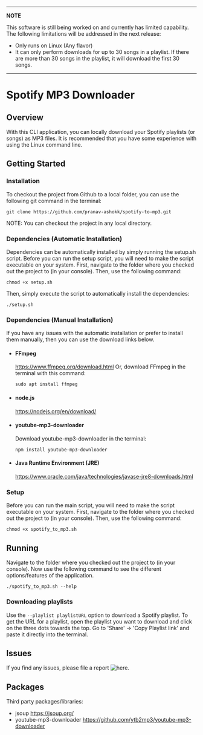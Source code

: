 ***
**NOTE**

This software is still being worked on and currently has limited capability. The following limitations will be addressed in the next release:
* Only runs on Linux (Any flavor)
* It can only perform downloads for up to 30 songs in a playlist. 
  If there are more than 30 songs in the playlist, it will download the first 30 songs.
***

# Spotify MP3 Downloader
## Overview
With this CLI application, you can locally download your Spotify playlists (or songs) as MP3 files. It is recommended that you have some experience with using the Linux command line. 
<!---
You can also download YouTube videos as MP3 files. Additionally, this sofware also provides unique features such as downloading your playlists/songs in an 8D version (some songs may not supported) or in an instrumental/karaoke version.
-->

## Getting Started
### Installation
To checkout the project from Github to a local folder, you can use the following git command in the terminal:

`git clone https://github.com/pranav-ashokk/spotify-to-mp3.git`

NOTE: You can checkout the project in any local directory.

### Dependencies (Automatic Installation)
Dependencies can be automatically installed by simply running the setup.sh script. Before you can run the setup script, you will need to make the script executable on your system. First, navigate to the folder where you checked out the project to (in your console). Then, use the following command:

`chmod +x setup.sh`

Then, simply execute the script to automatically install the dependencies:

`./setup.sh`

### Dependencies (Manual Installation)
If you have any issues with the automatic installation or prefer to install them manually, then you can use the download links below.
* #### FFmpeg
  https://www.ffmpeg.org/download.html
  Or, download FFmpeg in the terminal with this command:

  `sudo apt install ffmpeg`
* #### node.js
  https://nodejs.org/en/download/
* #### youtube-mp3-downloader
  Download youtube-mp3-downloader in the terminal:

  `npm install youtube-mp3-downloader`
* #### Java Runtime Environment (JRE)
  https://www.oracle.com/java/technologies/javase-jre8-downloads.html

### Setup
Before you can run the main script, you will need to make the script executable on your system. First, navigate to the folder where you checked out the project to (in your console). Then, use the following command:

`chmod +x spotify_to_mp3.sh`

## Running
Navigate to the folder where you checked out the project to (in your console). Now use the following command to see the different options/features of the application.

`./spotify_to_mp3.sh --help`

### Downloading playlists
Use the `--playlist playlistURL` option to download a Spotify playlist. To get the URL for a playlist, open the playlist you want to download and click on the three dots towards the top. Go to 'Share' -> 'Copy Playlist link' and paste it directly into the terminal.

## Issues
If you find any issues, please file a report ![here](https://github.com/pranav-ashokk/spotify-to-mp3/issues).
## Packages
Third party packages/libraries:
* jsoup
  https://jsoup.org/
* youtube-mp3-downloader
  https://github.com/ytb2mp3/youtube-mp3-downloader
